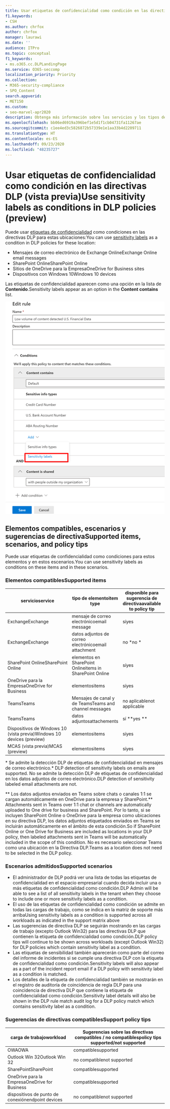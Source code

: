 ```yaml
---
title: Usar etiquetas de confidencialidad como condición en las directivas DLP (vista previa)
f1.keywords:
- CSH
ms.author: chrfox
author: chrfox
manager: laurawi
ms.date: ''
audience: ITPro
ms.topic: conceptual
f1_keywords:
- ms.o365.cc.DLPLandingPage
ms.service: O365-seccomp
localization_priority: Priority
ms.collection:
- M365-security-compliance
- SPO_Content
search.appverid:
- MET150
ms.custom:
- seo-marvel-apr2020
description: Obtenga más información sobre los servicios y los tipos de elementos en los que puede usar etiquetas de sensibilidad como condiciones en directivas DLP
ms.openlocfilehash: bb06ed6919a396bef1e5d1f1cb04731fa11267ae
ms.sourcegitcommit: c1ee4ed3c5826872b57339e1e1aa33b4d2209711
ms.translationtype: HT
ms.contentlocale: es-ES
ms.lasthandoff: 09/23/2020
ms.locfileid: "48235727"
---
```

# <a name="use-sensitivity-labels-as-conditions-in-dlp-policies-preview"></a><span data-ttu-id="30f83-103">Usar etiquetas de confidencialidad como condición en las directivas DLP (vista previa)</span><span class="sxs-lookup"><span data-stu-id="30f83-103">Use sensitivity labels as conditions in DLP policies (preview)</span></span>

<span data-ttu-id="30f83-104">Puede usar [etiquetas de confidencialidad](sensitivity-labels.md) como condiciones en las directivas DLP para estas ubicaciones:</span><span class="sxs-lookup"><span data-stu-id="30f83-104">You can use [sensitivity labels](sensitivity-labels.md) as a condition in DLP policies for these location:</span></span>

- <span data-ttu-id="30f83-105">Mensajes de correo electrónico de Exchange Online</span><span class="sxs-lookup"><span data-stu-id="30f83-105">Exchange Online email messages</span></span>
- <span data-ttu-id="30f83-106">SharePoint Online</span><span class="sxs-lookup"><span data-stu-id="30f83-106">SharePoint Online</span></span>
- <span data-ttu-id="30f83-107">Sitios de OneDrive para la Empresa</span><span class="sxs-lookup"><span data-stu-id="30f83-107">OneDrive for Business sites</span></span>
- <span data-ttu-id="30f83-108">Dispositivos con Windows 10</span><span class="sxs-lookup"><span data-stu-id="30f83-108">Windows 10 devices</span></span>

<span data-ttu-id="30f83-109">Las etiquetas de confidencialidad aparecen como una opción en la lista de **Contenido**.</span><span class="sxs-lookup"><span data-stu-id="30f83-109">Sensitivity labels appear as an option in the **Content contains** list.</span></span>

![etiqueta de confidencialidad como una condición](../media/dlp-sensitivity-label-as-a-condition.png)

## <a name="supported-items-scenarios-and-policy-tips"></a><span data-ttu-id="30f83-111">Elementos compatibles, escenarios y sugerencias de directiva</span><span class="sxs-lookup"><span data-stu-id="30f83-111">Supported items, scenarios, and policy tips</span></span>

<span data-ttu-id="30f83-112">Puede usar etiquetas de confidencialidad como condiciones para estos elementos y en estos escenarios.</span><span class="sxs-lookup"><span data-stu-id="30f83-112">You can use sensitivity labels as conditions on these items and in these scenarios.</span></span>

### <a name="supported-items"></a><span data-ttu-id="30f83-113">Elementos compatibles</span><span class="sxs-lookup"><span data-stu-id="30f83-113">Supported items</span></span>

|<span data-ttu-id="30f83-114">servicio</span><span class="sxs-lookup"><span data-stu-id="30f83-114">service</span></span>  |<span data-ttu-id="30f83-115">tipo de elemento</span><span class="sxs-lookup"><span data-stu-id="30f83-115">item type</span></span>  |<span data-ttu-id="30f83-116">disponible para sugerencia de directiva</span><span class="sxs-lookup"><span data-stu-id="30f83-116">available to policy tip</span></span>  |<span data-ttu-id="30f83-117">aplicable</span><span class="sxs-lookup"><span data-stu-id="30f83-117">enforceable</span></span>  |
|---------|---------|---------|---------|
|<span data-ttu-id="30f83-118">Exchange</span><span class="sxs-lookup"><span data-stu-id="30f83-118">Exchange</span></span>    |<span data-ttu-id="30f83-119">mensaje de correo electrónico</span><span class="sxs-lookup"><span data-stu-id="30f83-119">email message</span></span>         |<span data-ttu-id="30f83-120">sí</span><span class="sxs-lookup"><span data-stu-id="30f83-120">yes</span></span>         |<span data-ttu-id="30f83-121">sí</span><span class="sxs-lookup"><span data-stu-id="30f83-121">yes</span></span>         |
|<span data-ttu-id="30f83-122">Exchange</span><span class="sxs-lookup"><span data-stu-id="30f83-122">Exchange</span></span>    |<span data-ttu-id="30f83-123">datos adjuntos de correo electrónico</span><span class="sxs-lookup"><span data-stu-id="30f83-123">email attachment</span></span>         |<span data-ttu-id="30f83-124">no \*</span><span class="sxs-lookup"><span data-stu-id="30f83-124">no \*</span></span>         |<span data-ttu-id="30f83-125">no \*</span><span class="sxs-lookup"><span data-stu-id="30f83-125">no \*</span></span>         |
|<span data-ttu-id="30f83-126">SharePoint Online</span><span class="sxs-lookup"><span data-stu-id="30f83-126">SharePoint Online</span></span>     |<span data-ttu-id="30f83-127">elementos en SharePoint Online</span><span class="sxs-lookup"><span data-stu-id="30f83-127">items in SharePoint Online</span></span>         |<span data-ttu-id="30f83-128">sí</span><span class="sxs-lookup"><span data-stu-id="30f83-128">yes</span></span>         |<span data-ttu-id="30f83-129">sí</span><span class="sxs-lookup"><span data-stu-id="30f83-129">yes</span></span>         |
|<span data-ttu-id="30f83-130">OneDrive para la Empresa</span><span class="sxs-lookup"><span data-stu-id="30f83-130">OneDrive for Business</span></span>     |<span data-ttu-id="30f83-131">elementos</span><span class="sxs-lookup"><span data-stu-id="30f83-131">items</span></span>         |<span data-ttu-id="30f83-132">sí</span><span class="sxs-lookup"><span data-stu-id="30f83-132">yes</span></span>         |<span data-ttu-id="30f83-133">sí</span><span class="sxs-lookup"><span data-stu-id="30f83-133">yes</span></span>         |
|<span data-ttu-id="30f83-134">Teams</span><span class="sxs-lookup"><span data-stu-id="30f83-134">Teams</span></span>     |<span data-ttu-id="30f83-135">Mensajes de canal y de Teams</span><span class="sxs-lookup"><span data-stu-id="30f83-135">Teams and channel messages</span></span>         |<span data-ttu-id="30f83-136">no aplicable</span><span class="sxs-lookup"><span data-stu-id="30f83-136">not applicable</span></span>         |<span data-ttu-id="30f83-137">no aplicable</span><span class="sxs-lookup"><span data-stu-id="30f83-137">not applicable</span></span>         |
|<span data-ttu-id="30f83-138">Teams</span><span class="sxs-lookup"><span data-stu-id="30f83-138">Teams</span></span>     |<span data-ttu-id="30f83-139">datos adjuntos</span><span class="sxs-lookup"><span data-stu-id="30f83-139">attachements</span></span>         |<span data-ttu-id="30f83-140">sí \*\*</span><span class="sxs-lookup"><span data-stu-id="30f83-140">yes \*\*</span></span>         |<span data-ttu-id="30f83-141">sí \*\*</span><span class="sxs-lookup"><span data-stu-id="30f83-141">yes \*\*</span></span>         |
|<span data-ttu-id="30f83-142">Dispositivos de Windows 10 (vista previa)</span><span class="sxs-lookup"><span data-stu-id="30f83-142">Windows 10 devices (preview)</span></span>     |<span data-ttu-id="30f83-143">elementos</span><span class="sxs-lookup"><span data-stu-id="30f83-143">items</span></span>         |<span data-ttu-id="30f83-144">sí</span><span class="sxs-lookup"><span data-stu-id="30f83-144">yes</span></span>         |<span data-ttu-id="30f83-145">sí</span><span class="sxs-lookup"><span data-stu-id="30f83-145">yes</span></span>         |
|<span data-ttu-id="30f83-146">MCAS (vista previa)</span><span class="sxs-lookup"><span data-stu-id="30f83-146">MCAS (preview)</span></span> |<span data-ttu-id="30f83-147">elementos</span><span class="sxs-lookup"><span data-stu-id="30f83-147">items</span></span>         |<span data-ttu-id="30f83-148">sí</span><span class="sxs-lookup"><span data-stu-id="30f83-148">yes</span></span>         |<span data-ttu-id="30f83-149">sí</span><span class="sxs-lookup"><span data-stu-id="30f83-149">yes</span></span>         |

<span data-ttu-id="30f83-150">\* Se admite la detección DLP de etiquetas de confidencialidad en mensajes de correo electrónico.</span><span class="sxs-lookup"><span data-stu-id="30f83-150">\* DLP detection of sensitivity labels on emails are supported.</span></span> <span data-ttu-id="30f83-151">No se admite la detección DLP de etiquetas de confidencialidad en los datos adjuntos de correo electrónico.</span><span class="sxs-lookup"><span data-stu-id="30f83-151">DLP detection of sensitivity labeled email attachments are not.</span></span>

<span data-ttu-id="30f83-152">\*\* Los datos adjuntos enviados en Teams sobre chats o canales 1:1 se cargan automáticamente en OneDrive para la empresa y SharePoint.</span><span class="sxs-lookup"><span data-stu-id="30f83-152">\*\* Attachments sent in Teams over 1:1 chat or channels are automatically uploaded to One drive for business and SharePoint.</span></span> <span data-ttu-id="30f83-153">Por lo tanto, si se incluyen SharePoint Online o OneDrive para la empresa como ubicaciones en su directiva DLP, los datos adjuntos etiquetados enviados en Teams se incluirán automáticamente en el ámbito de esta condición.</span><span class="sxs-lookup"><span data-stu-id="30f83-153">So if SharePoint Online or One Drive for Business are included as locations in your DLP policy, then labeled attachments sent in Teams will be automatically included in the scope of this condition.</span></span> <span data-ttu-id="30f83-154">No es necesario seleccionar Teams como una ubicación en la Directiva DLP.</span><span class="sxs-lookup"><span data-stu-id="30f83-154">Teams as a location does not need to be selected in the DLP policy.</span></span>

### <a name="supported-scenarios"></a><span data-ttu-id="30f83-155">Escenarios admitidos</span><span class="sxs-lookup"><span data-stu-id="30f83-155">Supported scenarios</span></span>

- <span data-ttu-id="30f83-156">El administrador de DLP podrá ver una lista de todas las etiquetas de confidencialidad en el espacio empresarial cuando decida incluir una o más etiquetas de confidencialidad como condición.</span><span class="sxs-lookup"><span data-stu-id="30f83-156">DLP Admin will be able to see a list of all sensitivity labels in the tenant when they choose to include one or more sensitivity labels as a condition.</span></span>
- <span data-ttu-id="30f83-157">El uso de las etiquetas de confidencialidad como condición se admite en todas las cargas de trabajo, como se indica en la matriz de soporte más arriba</span><span class="sxs-lookup"><span data-stu-id="30f83-157">Using sensitivity labels as a condition is supported across all workloads as indicated in the support matrix above</span></span>
- <span data-ttu-id="30f83-158">Las sugerencias de directiva DLP se seguirán mostrando en las cargas de trabajo (excepto Outlook Win32) para las directivas DLP que contienen la etiqueta de confidencialidad como condición.</span><span class="sxs-lookup"><span data-stu-id="30f83-158">DLP policy tips will continue to be shown across workloads (except Outlook Win32) for DLP policies which contain sensitivity label as a condition.</span></span>
- <span data-ttu-id="30f83-159">Las etiquetas de sensibilidad también aparecerán como parte del correo del informe de incidentes si se cumple una directiva DLP con la etiqueta de confidencialidad como condición.</span><span class="sxs-lookup"><span data-stu-id="30f83-159">Sensitivity labels will also appear as a part of the incident report email if a DLP policy with sensitivity label as a condition is matched.</span></span>
- <span data-ttu-id="30f83-160">Los detalles de la etiqueta de confidencialidad también se mostrarán en el registro de auditoría de coincidencia de regla DLP para una coincidencia de directiva DLP que contiene la etiqueta de confidencialidad como condición.</span><span class="sxs-lookup"><span data-stu-id="30f83-160">Sensitivity label details will also be shown in the DLP rule match audit log for a DLP policy match which contains sensitivity label as a condition.</span></span>


### <a name="support-policy-tips"></a><span data-ttu-id="30f83-161">Sugerencias de directivas compatibles</span><span class="sxs-lookup"><span data-stu-id="30f83-161">Support policy tips</span></span>


|<span data-ttu-id="30f83-162">carga de trabajo</span><span class="sxs-lookup"><span data-stu-id="30f83-162">workload</span></span>  |<span data-ttu-id="30f83-163">Sugerencias sobre las directivas compatibles / no compatibles</span><span class="sxs-lookup"><span data-stu-id="30f83-163">policy tips supported/not supported</span></span>  |
|---------|---------|
|<span data-ttu-id="30f83-164">OWA</span><span class="sxs-lookup"><span data-stu-id="30f83-164">OWA</span></span> |    <span data-ttu-id="30f83-165">compatible</span><span class="sxs-lookup"><span data-stu-id="30f83-165">supported</span></span>     |
|<span data-ttu-id="30f83-166">Outlook Win 32</span><span class="sxs-lookup"><span data-stu-id="30f83-166">Outlook Win 32</span></span>    |  <span data-ttu-id="30f83-167">no compatible</span><span class="sxs-lookup"><span data-stu-id="30f83-167">not supported</span></span>       |
|<span data-ttu-id="30f83-168">SharePoint</span><span class="sxs-lookup"><span data-stu-id="30f83-168">SharePoint</span></span>   |   <span data-ttu-id="30f83-169">compatible</span><span class="sxs-lookup"><span data-stu-id="30f83-169">supported</span></span>      |
|<span data-ttu-id="30f83-170">OneDrive para la Empresa</span><span class="sxs-lookup"><span data-stu-id="30f83-170">OneDrive for Business</span></span>    |    <span data-ttu-id="30f83-171">compatible</span><span class="sxs-lookup"><span data-stu-id="30f83-171">supported</span></span>     |
|<span data-ttu-id="30f83-172">dispositivos de punto de conexión</span><span class="sxs-lookup"><span data-stu-id="30f83-172">endpoint devices</span></span>   |  <span data-ttu-id="30f83-173">no compatible</span><span class="sxs-lookup"><span data-stu-id="30f83-173">not supported</span></span>       |
